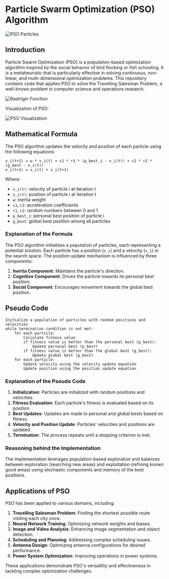 # Particle Swarm Optimization (PSO) Algorithm

![PSO Particles](https://gitlab.com/aminse/swarm-intelligence/-/raw/main/images/particles.png)

## Introduction

Particle Swarm Optimization (PSO) is a population-based optimization algorithm inspired by the social behavior of bird flocking or fish schooling. It is a metaheuristic that is particularly effective in solving continuous, non-linear, and multi-dimensional optimization problems. This repository contains code that applies PSO to solve the Travelling Salesman Problem, a well-known problem in computer science and operations research.

![Rastrigin Function](https://upload.wikimedia.org/wikipedia/commons/8/8b/Rastrigin_function.png)

Visualization of PSO:

![PSO Visualization](https://gitlab.com/aminse/swarm-intelligence/-/raw/main/images/swarm.gif)

## Mathematical Formula

The PSO algorithm updates the velocity and position of each particle using the following equations:

```plaintext
v_i(t+1) = w * v_i(t) + c1 * r1 * (p_best_i - x_i(t)) + c2 * r2 * (g_best - x_i(t))
x_i(t+1) = x_i(t) + v_i(t+1)
```

Where:
- `v_i(t)`: velocity of particle i at iteration t
- `x_i(t)`: position of particle i at iteration t
- `w`: inertia weight
- `c1`, `c2`: acceleration coefficients
- `r1`, `r2`: random numbers between 0 and 1
- `p_best_i`: personal best position of particle i
- `g_best`: global best position among all particles

### Explanation of the Formula

The PSO algorithm initializes a population of particles, each representing a potential solution. Each particle has a position (`x_i`) and a velocity (`v_i`) in the search space. The position update mechanism is influenced by three components:

1. **Inertia Component**: Maintains the particle's direction.
2. **Cognitive Component**: Drives the particle towards its personal best position.
3. **Social Component**: Encourages movement towards the global best position.

## Pseudo Code

```plaintext
Initialize a population of particles with random positions and velocities
while termination condition is not met:
    for each particle:
        Calculate fitness value
        if fitness value is better than the personal best (p_best):
            Update personal best (p_best)
        if fitness value is better than the global best (g_best):
            Update global best (g_best)
    for each particle:
        Update velocity using the velocity update equation
        Update position using the position update equation
```

### Explanation of the Pseudo Code

1. **Initialization**: Particles are initialized with random positions and velocities.
2. **Fitness Evaluation**: Each particle's fitness is evaluated based on its position.
3. **Best Updates**: Updates are made to personal and global bests based on fitness.
4. **Velocity and Position Update**: Particles' velocities and positions are updated.
5. **Termination**: The process repeats until a stopping criterion is met.

### Reasoning behind the Implementation

The implementation leverages population-based exploration and balances between exploration (searching new areas) and exploitation (refining known good areas) using stochastic components and memory of the best positions.

## Applications of PSO

PSO has been applied to various domains, including:

1. **Travelling Salesman Problem**: Finding the shortest possible route visiting each city once.
2. **Neural Network Training**: Optimizing network weights and biases.
3. **Image and Video Analysis**: Enhancing image segmentation and object detection.
4. **Scheduling and Planning**: Addressing complex scheduling issues.
5. **Antenna Design**: Optimizing antenna configurations for desired performance.
6. **Power System Optimization**: Improving operations in power systems.

These applications demonstrate PSO's versatility and effectiveness in tackling complex optimization challenges.
